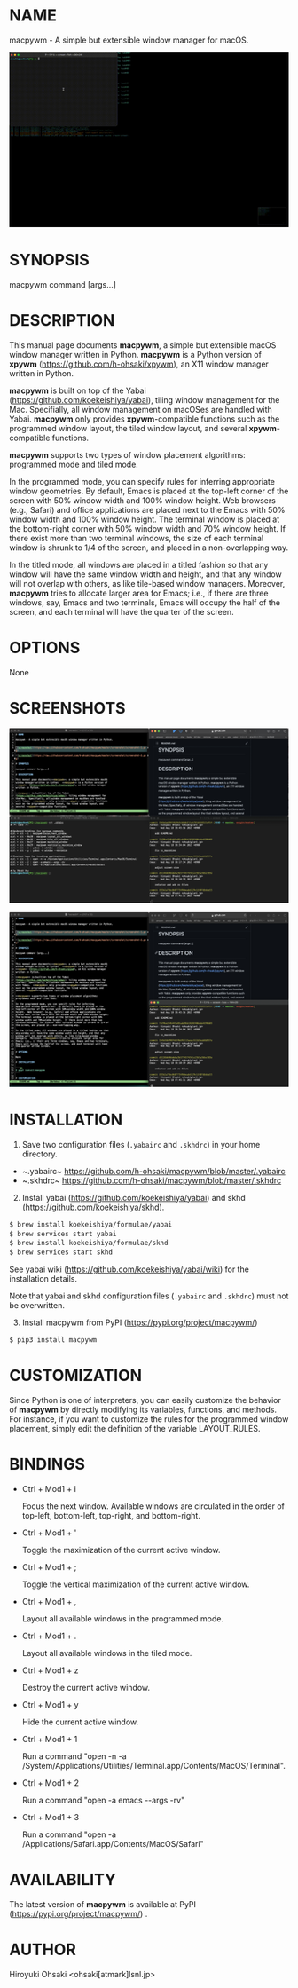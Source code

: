 # NAME

macpywm - A simple but extensible window manager for macOS.

![video](https://github.com/h-ohsaki/macpywm/blob/master/screenshot/video.gif)

# SYNOPSIS

macpywm command [args...]

# DESCRIPTION

This manual page documents **macpywm**, a simple but extensible macOS
window manager written in Python.  **macpywm** is a Python version of
**xpywm** (https://github.com/h-ohsaki/xpywm), an X11 window manager
written in Python.

**macpywm** is built on top of the Yabai
(https://github.com/koekeishiya/yabai), tiling window management for
the Mac.  Specifially, all window management on macOSes are handled
with Yabai.  **macpywm** only provides **xpywm**-compatible functions
such as the programmed window layout, the tiled window layout, and
several **xpywm**-compatible functions.

**macpywm** supports two types of window placement algorithms:
programmed mode and tiled mode.

In the programmed mode, you can specify rules for inferring
appropriate window geometries.  By default, Emacs is placed at the
top-left corner of the screen with 50% window width and 100% window
height.  Web browsers (e.g., Safari) and office applications are
placed next to the Emacs with 50% window width and 100% window height.
The terminal window is placed at the bottom-right corner with 50%
window width and 70% window height.  If there exist more than two
terminal windows, the size of each terminal window is shrunk to 1/4 of
the screen, and placed in a non-overlapping way.

In the titled mode, all windows are placed in a titled fashion so that
any window will have the same window width and height, and that any
window will not overlap with others, as like tile-based window
managers.  Moreover, **macpywm** tries to allocate larger area for
Emacs; i.e., if there are three windows, say, Emacs and two terminals,
Emacs will occupy the half of the screen, and each terminal will have
the quarter of the screen.

# OPTIONS

None

# SCREENSHOTS

![screenshot](https://github.com/h-ohsaki/macpywm/blob/master/screenshot/screenshot-1.png)

![screenshot](https://github.com/h-ohsaki/macpywm/blob/master/screenshot/screenshot-2.png)

# INSTALLATION

1. Save two configuration files (`.yabairc` and `.skhdrc`) in your
   home directory.

  - ~.yabairc~
    https://github.com/h-ohsaki/macpywm/blob/master/.yabairc
  - ~.skhdrc~
    https://github.com/h-ohsaki/macpywm/blob/master/.skhdrc

2. Install yabai (https://github.com/koekeishiya/yabai) and skhd
   (https://github.com/koekeishiya/skhd).

```sh
$ brew install koekeishiya/formulae/yabai
$ brew services start yabai
$ brew install koekeishiya/formulae/skhd
$ brew services start skhd
```

See yabai wiki (https://github.com/koekeishiya/yabai/wiki) for the
installation details.

Note that yabai and skhd configuration files (`.yabairc` and
`.skhdrc`) must not be overwritten.

3. Install macpywm from PyPI (https://pypi.org/project/macpywm/)

```sh
$ pip3 install macpywm
```

# CUSTOMIZATION

Since Python is one of interpreters, you can easily customize the
behavior of **macpywm** by directly modifying its variables,
functions, and methods.  For instance, if you want to customize the
rules for the programmed window placement, simply edit the definition
of the variable LAYOUT_RULES.

# BINDINGS

- Ctrl + Mod1 + i

  Focus the next window.  Available windows are circulated in the order of
  top-left, bottom-left, top-right, and bottom-right.

- Ctrl + Mod1 + '

  Toggle the maximization of the current active window.

- Ctrl + Mod1 + ;

  Toggle the vertical maximization of the current active window.

- Ctrl + Mod1 + ,

  Layout all available windows in the programmed mode.

- Ctrl + Mod1 + .

  Layout all available windows in the tiled mode.

- Ctrl + Mod1 + z

  Destroy the current active window.

- Ctrl + Mod1 + y

  Hide the current active window.

- Ctrl + Mod1 + 1

  Run a command "open -n -a /System/Applications/Utilities/Terminal.app/Contents/MacOS/Terminal".

- Ctrl + Mod1 + 2

  Run a command "open -a emacs --args -rv"

- Ctrl + Mod1 + 3

  Run a command "open -a /Applications/Safari.app/Contents/MacOS/Safari"

# AVAILABILITY

The latest version of **macpywm** is available at PyPI
(https://pypi.org/project/macpywm/) .

# AUTHOR

Hiroyuki Ohsaki <ohsaki[atmark]lsnl.jp>
